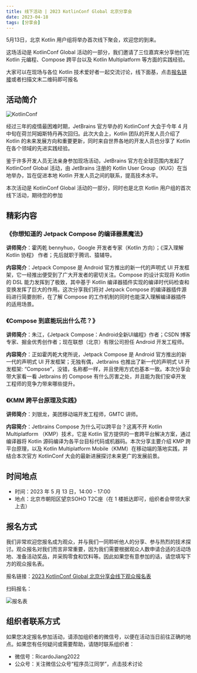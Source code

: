 ```yaml
---
title: 线下活动 | 2023 KotlinConf Global 北京分享会
date: 2023-04-18
tags: [分享会]
---
```


5月13日，北京 Kotlin 用户组将举办首次线下聚会，欢迎您的到来。

这场活动是 KotlinConf Global 活动的一部分，我们邀请了三位嘉宾来分享他们在 Kotlin 元编程、Compose 跨平台以及 Kotlin Multiplatform 等方面的实践经验。

大家可以在现场与各位 Kotlin 技术爱好者一起交流讨论，线下面基，点击[报名链接](https://shimo.im/forms/m5kv9ag7QJuPr1qX/fill)或者扫描文末二维码即可报名

## 活动简介
![KotlinConf](https://p1-juejin.byteimg.com/tos-cn-i-k3u1fbpfcp/123ce93b493b4a85bc16b62c2f9d65d7~tplv-k3u1fbpfcp-watermark.image?)

经过三年的疫情最困难时期，JetBrains 官方举办的 KotlinConf 大会于今年 4 月中旬在荷兰阿姆斯特丹再次回归。此次大会上，Kotlin 团队的开发人员介绍了 Kotlin 的未来发展方向和重要更新，同时来自世界各地的开发人员也分享了 Kotlin 在各个领域的先进实践经验。

鉴于许多开发人员无法亲身参加现场活动，JetBrains 官方在全球范围内发起了 KotlinConf Global 活动，由 JetBrains 注册的 Kotlin User Group（KUG）在当地举办，旨在促进本地 Kotlin 开发人员之间的联系，提高技术水平。

本次活动是 KotlinConf Global 活动的一部分，同时也是北京 Kotlin 用户组的首次线下活动，期待您的参加

## 精彩内容
### 《你想知道的 Jetpack Compose 的编译器黑魔法》
**讲师简介**：霍丙乾 bennyhuo，Google 开发者专家（Kotlin 方向）；《深入理解 Kotlin 协程》 作者；先后就职于腾讯、猿辅导。

**内容简介**：Jetpack Compose 是 Android 官方推出的新一代的声明式 UI 开发框架，它一经推出便受到了广大开发者的密切关注。Compose 的设计实现将 Kotlin 的 DSL 能力发挥到了极致，其中基于 Kotlin 编译器插件实现的编译时代码检查和变换发挥了巨大的作用。这次分享我们将对 Jetpack Compose 的编译器插件源码进行简要剖析，在了解 Compose 的工作机制的同时也能深入理解编译器插件的适用场景。

### 《Compose 到底能玩出什么花？》
**讲师简介**：朱江，《Jetpack Compose：Android全新UI编程》作者；CSDN 博客专家、掘金优秀创作者；现在联想（北京）有限公司担任 Android 开发工程师。

**内容简介**：正如霍丙乾大佬所说，Jetpack Compose 是 Android 官方推出的新一代的声明式 UI 开发框架；无独有偶，Jetbrains 也推出了新一代的声明式 UI 开发框架: “Compose”，没错，名称都一样，并且使用方式也基本一致。本次分享会带大家看一看 Jetbrains 的 Compose 有什么厉害之处，并且能为我们安卓开发工程师的竞争力带来哪些提升。

### 《KMM 跨平台原理及实践》
**讲师简介**：刘银龙，美团移动端开发工程师，GMTC 讲师。

**内容简介**：Jetbrains Compose 为什么可以跨平台？这离不开 Kotlin Multiplatform （KMP）技术，它是 Kotlin 官方提供的一套跨平台解决方案，通过编译器将 Kotlin 源码编译为各平台目标代码或机器码。本次分享主要介绍 KMP 跨平台原理，以及 Kotlin Multiplatform Mobile（KMM）在移动端的落地实践，并结合本次官方 KotlinConf 大会的最新进展探讨未来更广的发展前景。

## 时间地点
- 时间：2023 年 5 月 13 日，14:00 - 17:00
- 地点：北京市朝阳区望京SOHO T2C座（在 1 楼抵达即可，组织者会带领大家上去）

## 报名方式
我们非常欢迎您报名成为观众，并与我们一同聆听他人的分享、参与热烈的技术探讨。观众报名对我们而言非常重要，因为我们需要根据观众人数申请合适的活动场地、准备活动奖品，并采购零食和饮料等。因此如果您有意参加的话，请您填写下方的观众报名表。

报名链接：[2023 KotlinConf Global 北京分享会线下观众报名表](https://shimo.im/forms/m5kv9ag7QJuPr1qX/fill)

扫码报名：

![报名表](https://p1-juejin.byteimg.com/tos-cn-i-k3u1fbpfcp/e638b0991a4341739973727bad4ebc44~tplv-k3u1fbpfcp-watermark.image?)

## 组织者联系方式
如果您决定报名参加活动，请添加组织者的微信号，以便在活动当日前往正确的地点。如果您有任何疑问或需要帮助，请随时联系组织者：

- 微信号：RicardoJiang2022
- 公众号：关注微信公众号“程序员江同学”，点击技术讨论